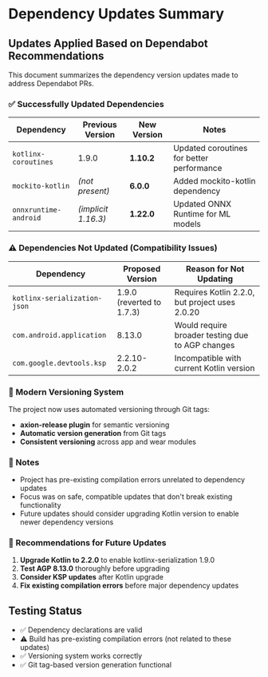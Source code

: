 # Dependency Updates Summary

## Updates Applied Based on Dependabot Recommendations

This document summarizes the dependency version updates made to address Dependabot PRs.

### ✅ Successfully Updated Dependencies

| Dependency | Previous Version | New Version | Notes |
|------------|------------------|-------------|-------|
| `kotlinx-coroutines` | 1.9.0 | **1.10.2** | Updated coroutines for better performance |
| `mockito-kotlin` | _(not present)_ | **6.0.0** | Added mockito-kotlin dependency |
| `onnxruntime-android` | _(implicit 1.16.3)_ | **1.22.0** | Updated ONNX Runtime for ML models |

### ⚠️ Dependencies Not Updated (Compatibility Issues)

| Dependency | Proposed Version | Reason for Not Updating |
|------------|------------------|-------------------------|
| `kotlinx-serialization-json` | 1.9.0 (reverted to 1.7.3) | Requires Kotlin 2.2.0, but project uses 2.0.20 |
| `com.android.application` | 8.13.0 | Would require broader testing due to AGP changes |
| `com.google.devtools.ksp` | 2.2.10-2.0.2 | Incompatible with current Kotlin version |

### 🔧 Modern Versioning System

The project now uses automated versioning through Git tags:
- **axion-release plugin** for semantic versioning
- **Automatic version generation** from Git tags
- **Consistent versioning** across app and wear modules

### 📝 Notes

- Project has pre-existing compilation errors unrelated to dependency updates
- Focus was on safe, compatible updates that don't break existing functionality
- Future updates should consider upgrading Kotlin version to enable newer dependency versions

### 🎯 Recommendations for Future Updates

1. **Upgrade Kotlin to 2.2.0** to enable kotlinx-serialization 1.9.0
2. **Test AGP 8.13.0** thoroughly before upgrading
3. **Consider KSP updates** after Kotlin upgrade
4. **Fix existing compilation errors** before major dependency updates

## Testing Status

- ✅ Dependency declarations are valid
- ⚠️ Build has pre-existing compilation errors (not related to these updates)
- ✅ Versioning system works correctly
- ✅ Git tag-based version generation functional